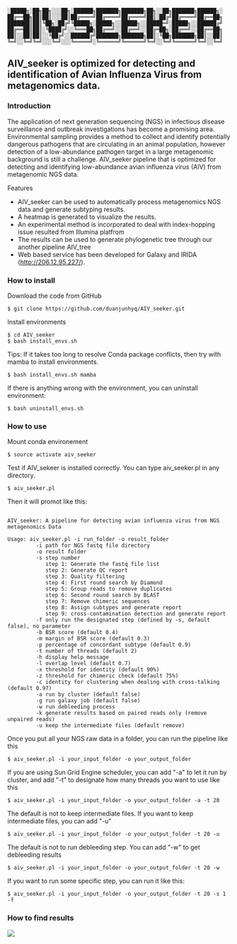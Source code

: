 ```
░█████╗░██╗██╗░░░██╗░██████╗███████╗███████╗██╗░░██╗███████╗██████╗░
██╔══██╗██║██║░░░██║██╔════╝██╔════╝██╔════╝██║░██╔╝██╔════╝██╔══██╗
███████║██║╚██╗░██╔╝╚█████╗░█████╗░░█████╗░░█████═╝░█████╗░░██████╔╝
██╔══██║██║░╚████╔╝░░╚═══██╗██╔══╝░░██╔══╝░░██╔═██╗░██╔══╝░░██╔══██╗
██║░░██║██║░░╚██╔╝░░██████╔╝███████╗███████╗██║░╚██╗███████╗██║░░██║
╚═╝░░╚═╝╚═╝░░░╚═╝░░░╚═════╝░╚══════╝╚══════╝╚═╝░░╚═╝╚══════╝╚═╝░░╚═╝ 
```
## AIV_seeker is optimized for detecting and identification of Avian Influenza Virus from metagenomics data.

### Introduction

The application of next generation sequencing (NGS) in infectious disease surveillance and outbreak investigations has become a promising area. Environmental sampling provides a method to collect and identify potentially dangerous pathogens that are circulating in an animal population, however detection of a low-abundance pathogen target in a large metagenomic background is still a challenge. AIV_seeker pipeline that is optimized for detecting and identifying low-abundance avian influenza virus (AIV) from metagenomic NGS data. 

Features
*  AIV_seeker can be used to automatically process metagenomics NGS data and generate subtyping results.
*  A heatmap is generated to visualize the results.
*  An experimental method is incorporated to deal with index-hopping issue resulted from Illumina platfrom
*  The results can be used to generate phylogenetic tree through our another pipeline AIV_tree
*  Web based service has been developed for Galaxy and IRIDA (http://206.12.95.227/). 


### How to install


Download the code from GitHub

```
$ git clone https://github.com/duanjunhyq/AIV_seeker.git
```

Install environments 

```
$ cd AIV_seeker
$ bash install_envs.sh
```

Tips: If it takes too long to resolve Conda package conflicts, then try with mamba to install environments.

```
$ bash install_envs.sh mamba
```

If there is anything wrong with the environment, you can uninstall environment:

```
$ bash uninstall_envs.sh
```

### How to use

Mount conda environement

```
$ source activate aiv_seeker
```

Test if AIV_sekeer is installed correctly. You can type aiv_seeker.pl in any directory.

```
$ aiv_seeker.pl
```

Then it will promot like this:

```

AIV_seeker: A pipeline for detecting avian influenza virus from NGS metagenomics Data

Usage: aiv_seeker.pl -i run_folder -o result_folder
         -i path for NGS fastq file directory
         -o result folder
         -s step number
            step 1: Generate the fastq file list
            step 2: Generate QC report
            step 3: Quality filtering
            step 4: First round search by Diamond
            step 5: Group reads to remove duplicates
            step 6: Second round search by BLAST
            step 7: Remove chimeric sequences
            step 8: Assign subtypes and generate report
            step 9: cross-contamination detection and generate report
         -f only run the designated step (defined by -s, default false), no parameter
         -b BSR score (default 0.4)
         -m margin of BSR score (default 0.3)
         -p percentage of concordant subtype (default 0.9)
         -t number of threads (default 2)
         -h display help message
         -l overlap level (default 0.7)
         -x threshold for identity (default 90%)
         -z threshold for chimeric check (default 75%)
         -c identity for clustering when dealing with cross-talking (default 0.97)
         -a run by cluster (default false)
         -g run galaxy job (default false)
         -w run debleeding process
         -k generate results based on paired reads only (remove unpaired reads)
         -u keep the intermediate files (default remove)

```


Once you put all your NGS raw data in a folder, you can run the pipeline like this

```
$ aiv_seeker.pl -i your_input_folder -o your_output_folder
```

If you are using Sun Grid Engine scheduler, you can add "-a" to let it run by cluster, and add "-t" to designate how many threads you want to use like this

```
$ aiv_seeker.pl -i your_input_folder -o your_output_folder -a -t 20
```

The default is not to keep intermediate files. If you want to keep intermediate files, you can add "-u"

```
$ aiv_seeker.pl -i your_input_folder -o your_output_folder -t 20 -u
```

The default is not to run debleeding step. You can add "-w" to get debleeding results

```
$ aiv_seeker.pl -i your_input_folder -o your_output_folder -t 20 -w
```

If you want to run some specific step, you can run it like this:

```
$ aiv_seeker.pl -i your_input_folder -o your_output_folder -t 20 -s 1 -f
```


### How to find results


<img src="https://github.com/duanjunhyq/AIV_seeker/blob/master/img/subtype.jpg">
